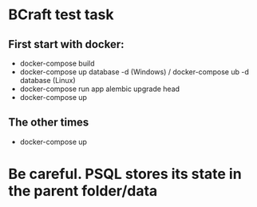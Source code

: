 # BCraft test task
## First start with docker:
 - docker-compose build
 - docker-compose up database -d (Windows) / docker-compose ub -d database (Linux)
 - docker-compose run app alembic upgrade head
 - docker-compose up
## The other times
 - docker-compose up

# Be careful. PSQL stores its state in the parent folder/data